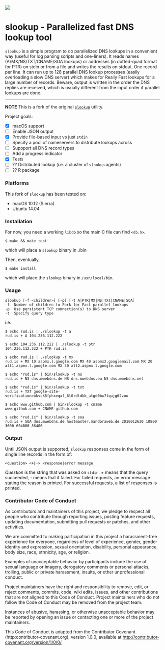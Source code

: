 [![](https://travis-ci.org/hrbrmstr/slookup.svg)](https://travis-ci.org/hrbrmstr/slookup)

# slookup - Parallelized fast DNS lookup tool

`slookup` is a simple program to do parallelized DNS lookups in a convenient way (useful for log parsing scripts and one-liners). It reads names (A/MX/NS/TXT/CNAME/SOA lookups) or addresses (in dotted-quad format for PTR) on stdin or from a file and writes the results on stdout. One record per line. It can run up to 128 parallel DNS lookup processes (easily overloading a slow DNS server) which makes for Really Fast lookups for a large number of records. Beware, output is written in the order the DNS replies are received, which is usually different from the input order if parallel lookups are done.

--------

**NOTE** This is a fork of the original [`slookup`](http://he.fi/slookup/) utility. 

Project goals:

- [x] macOS support
- [ ] Enable JSON output
- [x] Provide file-based input vs just `stdin`
- [ ] Specify a pool of nameservers to distribute lookups across
- [ ] Supoport all DNS record types
- [ ] Add a progress indicator
- [x] Tests
- [ ] ?? Distributed lookup (i.e. a cluster of `slookup` agents)
- [ ] ?? R package

### Platforms

This fork of `slookup` has been tested on:

- macOS 10.12 (Sierra)
- Ubuntu 14.04

### Installation

For now, you need a working `libdb` so the main C file can find `<db.h>`.

    $ make && make test

which will place a `slookup` binary in ./bin

Then, eventually,

    $ make install

which will place the `slookup` binary in `/usr/local/bin`.


### Usage

    slookup [-f <children>] [-p] [-t A|PTR|MX|NS|TXT|CNAME|SOA]
    -f  Number of children to Fork for Fast parallel lookups
    -p  Use persistent TCP connection(s) to DNS server
    -t  Specify query type

i.e.

    $ echo rud.is | ./slookup -t a
    rud.is + A 104.236.112.222

    $ echo 104.236.112.222 | ./slookup -t ptr
    104.236.112.222 + PTR rud.is

    $ echo rud.is | ./slookup -t mx
    rud.is + MX 10 aspmx.l.google.com MX 40 aspmx2.googlemail.com MX 20 alt1.aspmx.l.google.com MX 30 alt2.aspmx.l.google.com

    $ echo "rud.is" | bin/slookup -t ns
    rud.is + NS dns.mwebdns.de NS dns.mwebdns.eu NS dns.mwebdns.net

    $ echo "rud.is" | bin/slookup -t txt
    rud.is + TXT google-site-verification=bkvck5fphxeqxf_6l0rdtdkk_utgd0bx7lqujg62zoo

    $ echo www.github.com | bin/slookup -t cname
    www.github.com + CNAME github.com
  
    $ echo "rud.is" | bin/slookup -t soa
    rud.is + SOA dns.mwebdns.de hostmaster.mandoraweb.de 2010012630 10800 3600 604800 86400

### Output

Until JSON output is supported, `slookup` responses come in the form of single line records in the form of:

    <question> <+|-> <response|error message

_Question_ is the string that was asked on `stdin`. _+_ means that the query succeeded, _-_ means that it failed. For failed requests, an error message stating the reason is printed. For successful requests, a list of responses is printed.


### Contributor Code of Conduct

As contributors and maintainers of this project, we pledge to respect all people who contribute through reporting issues, posting feature requests, updating documentation, submitting pull requests or patches, and other activities.

We are committed to making participation in this project a harassment-free experience for everyone, regardless of level of experience, gender, gender identity and expression, sexual orientation, disability, personal appearance, body size, race, ethnicity, age, or religion.

Examples of unacceptable behavior by participants include the use of sexual language or imagery, derogatory comments or personal attacks, trolling, public or private harassment, insults, or other unprofessional conduct.

Project maintainers have the right and responsibility to remove, edit, or reject comments, commits, code, wiki edits, issues, and other contributions that are not aligned to this Code of Conduct. Project maintainers who do not follow the Code of Conduct may be removed from the project team.

Instances of abusive, harassing, or otherwise unacceptable behavior may be reported by opening an issue or contacting one or more of the project maintainers.

This Code of Conduct is adapted from the Contributor Covenant (http:contributor-covenant.org), version 1.0.0, available at http://contributor-covenant.org/version/1/0/0/
